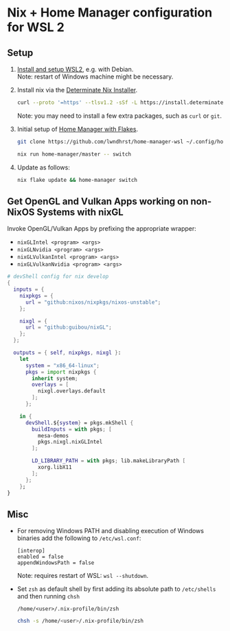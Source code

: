 # Nix + Home Manager configuration for WSL 2

## Setup

1. [Install and setup WSL2](https://learn.microsoft.com/en-us/windows/wsl/install), e.g. with Debian.
   <br>Note: restart of Windows machine might be necessary.

2. Install nix via the [Determinate Nix Installer](https://github.com/DeterminateSystems/nix-installer).
   ```sh
   curl --proto '=https' --tlsv1.2 -sSf -L https://install.determinate.systems/nix | sh -s -- install linux --init none
   ```
   Note: you may need to install a few extra packages, such as `curl` or `git`.

3. Initial setup of [Home Manager with Flakes](https://nix-community.github.io/home-manager/index.html#ch-nix-flakes).
   ```sh
   git clone https://github.com/lwndhrst/home-manager-wsl ~/.config/home-manager
   ```
   ```sh
   nix run home-manager/master -- switch
   ```

4. Update as follows:
   ```sh
   nix flake update && home-manager switch
   ```

## Get OpenGL and Vulkan Apps working on non-NixOS Systems with nixGL

Invoke OpenGL/Vulkan Apps by prefixing the appropriate wrapper:

- `nixGLIntel <program> <args>`
- `nixGLNvidia <program> <args>`
- `nixGLVulkanIntel <program> <args>`
- `nixGLVulkanNvidia <program> <args>`

```nix
# devShell config for nix develop
{
  inputs = {
    nixpkgs = {
      url = "github:nixos/nixpkgs/nixos-unstable";
    };

    nixgl = {
      url = "github:guibou/nixGL";
    };
  };

  outputs = { self, nixpkgs, nixgl }:
    let
      system = "x86_64-linux";
      pkgs = import nixpkgs {
        inherit system;
        overlays = [
          nixgl.overlays.default
        ];
      };

    in {
      devShell.${system} = pkgs.mkShell {
        buildInputs = with pkgs; [
          mesa-demos
          pkgs.nixgl.nixGLIntel
        ];

        LD_LIBRARY_PATH = with pkgs; lib.makeLibraryPath [
          xorg.libX11
        ];
      };
    };
}
```

## Misc

- For removing Windows PATH and disabling execution of Windows binaries add the following to `/etc/wsl.conf`:
   ```
   [interop]
   enabled = false
   appendWindowsPath = false
   ```
   Note: requires restart of WSL: `wsl --shutdown`.

- Set `zsh` as default shell by first adding its absolute path to `/etc/shells` and then running `chsh`
   ```
   /home/<user>/.nix-profile/bin/zsh
   ```
   ```sh
   chsh -s /home/<user>/.nix-profile/bin/zsh
   ```

